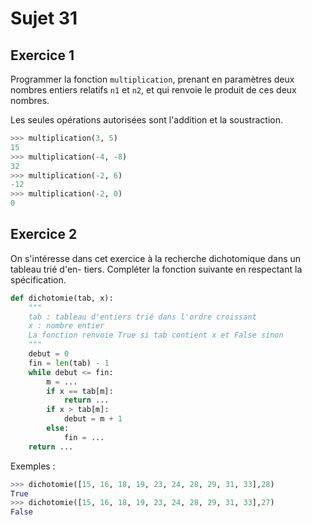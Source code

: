 # Sujet 31

## Exercice 1

Programmer la fonction `multiplication`, prenant en paramètres deux nombres entiers relatifs
`n1` et `n2`, et qui renvoie le produit de ces deux nombres.

Les seules opérations autorisées sont l'addition et la soustraction.

```python
>>> multiplication(3, 5)
15
>>> multiplication(-4, -8)
32
>>> multiplication(-2, 6)
-12
>>> multiplication(-2, 0)
0
```

## Exercice 2

On s'intéresse dans cet exercice à la recherche dichotomique dans un tableau trié d'en-
tiers.
Compléter la fonction suivante en respectant la spécification.

```python
def dichotomie(tab, x):
    """
    tab : tableau d'entiers trié dans l'ordre croissant
    x : nombre entier
    La fonction renvoie True si tab contient x et False sinon
    """
    debut = 0
    fin = len(tab) - 1
    while debut <= fin:
        m = ...
        if x == tab[m]:
            return ...
        if x > tab[m]:
            debut = m + 1
        else:
            fin = ...
    return ...

```

Exemples :

```python
>>> dichotomie([15, 16, 18, 19, 23, 24, 28, 29, 31, 33],28)
True
>>> dichotomie([15, 16, 18, 19, 23, 24, 28, 29, 31, 33],27)
False
```
